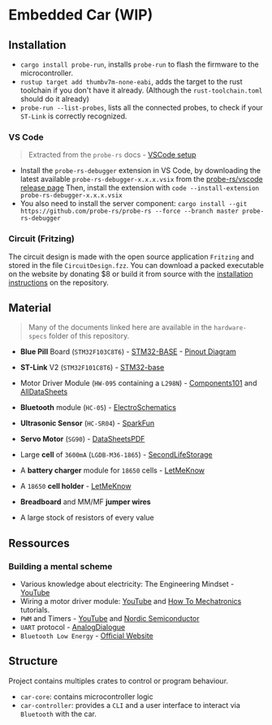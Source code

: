 # Embedded Car (WIP)

## Installation

-   `cargo install probe-run`, installs `probe-run` to flash the firmware to the microcontroller.
-   `rustup target add thumbv7m-none-eabi`, adds the target to the rust toolchain if you don't have it already. (Although the `rust-toolchain.toml` should do it already)
-   `probe-run --list-probes`, lists all the connected probes, to check if your `ST-Link` is correctly recognized.

### VS Code

> Extracted from the `probe-rs` docs - [VSCode setup](https://probe.rs/docs/tools/vscode/)

-   Install the `probe-rs-debugger` extension in VS Code, by downloading the latest available `probe-rs-debugger-x.x.x.vsix` from the [probe-rs/vscode release page](https://github.com/probe-rs/vscode/releases)
    Then, install the extension with `code --install-extension probe-rs-debugger-x.x.x.vsix`
-   You also need to install the server component: `cargo install --git https://github.com/probe-rs/probe-rs --force --branch master probe-rs-debugger`

### Circuit (Fritzing)

The circuit design is made with the open source application `Fritzing` and stored in the file `CircuitDesign.fzz`.
You can download a packed executable on the website by donating $8 or build it from source with the [installation instructions](https://github.com/fritzing/fritzing-app/wiki/1.-Building-Fritzing) on the repository.

## Material

> Many of the documents linked here are available in the `hardware-specs` folder of this repository.

-   **Blue Pill** Board (`STM32F103C8T6`) - [STM32-BASE](https://stm32-base.org/boards/STM32F103C8T6-Blue-Pill) - [Pinout Diagram](https://github.com/siyouluo/STM32-Blue-Pill/blob/master/PDF/The-Generic-STM32F103-Pinout-Diagram.pdf)
-   **ST-Link** V2 (`STM32F101C8T6`) - [STM32-base](https://stm32-base.org/boards/Debugger-STM32F101C8T6-STLINKV2)
-   Motor Driver Module (`HW-095` containing a `L298N`) - [Components101](https://components101.com/modules/l293n-motor-driver-module) and [AllDataSheets](https://www.alldatasheet.fr/datasheet-pdf/pdf/22440/STMICROELECTRONICS/L298N.html)
-   **Bluetooth** module (`HC-05`) - [ElectroSchematics](https://www.electroschematics.com/wp-content/uploads/2013/07/HCSR04-datasheet-version-2.pdf)
-   **Ultrasonic Sensor** (`HC-SR04`) - [SparkFun](https://cdn.sparkfun.com/datasheets/Sensors/Proximity/HCSR04.pdf)
-   **Servo Motor** (`SG90`) - [DataSheetsPDF](https://datasheetspdf.com/pdf/791970/TowerPro/SG90/1)

-   Large **cell** of `3600mA` (`LGDB-M36-1865`) - [SecondLifeStorage](https://secondlifestorage.com/index.php?threads/lg-lgdbm361865-cell-specifications.8329/)
-   A **battery charger** module for `18650` cells - [LetMeKnow](https://letmeknow.fr/fr/batteries/2541-module-d-alimentation-charge-micro-usb-18650.html)
-   A `18650` **cell holder** - [LetMeKnow](https://letmeknow.fr/fr/coupleurs/1581-support-pour-batterie-18650-avec-fils-652733546272.html)

-   **Breadboard** and MM/MF **jumper wires**
-   A large stock of resistors of every value

## Ressources

### Building a mental scheme

-   Various knowledge about electricity: The Engineering Mindset - [YouTube](https://www.youtube.com/c/Theengineeringmindset/channels)
-   Wiring a motor driver module: [YouTube](https://www.youtube.com/watch?v=bNOlimnWZJE) and [How To Mechatronics](https://howtomechatronics.com/tutorials/arduino/arduino-dc-motor-control-tutorial-l298n-pwm-h-bridge/) tutorials.
-   `PWM` and Timers - [YouTube](https://www.youtube.com/watch?v=AjN58ceQaF4) and [Nordic Semiconductor](https://infocenter.nordicsemi.com/index.jsp?topic=%2Fcom.nordic.infocenter.nrf52832.ps.v1.1%2Fpwm.html)
-   `UART` protocol - [AnalogDialogue](https://www.analog.com/en/analog-dialogue/articles/uart-a-hardware-communication-protocol.html)
-   `Bluetooth Low Energy` - [Official Website](https://www.bluetooth.com/blog/a-developers-guide-to-bluetooth/)

## Structure

Project contains multiples crates to control or program behaviour.

-   `car-core`: contains microcontroller logic
-   `car-controller`: provides a `CLI` and a user interface to interact via `Bluetooth` with the car.

